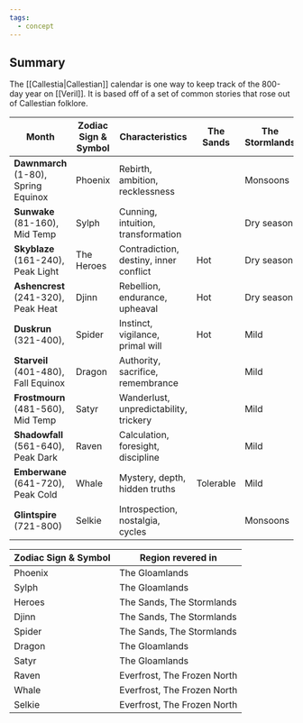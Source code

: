```yaml
---
tags:
  - concept
---
```

## Summary

The [[Callestia|Callestian]] calendar is one way to keep track of the 800-day year on [[Veril]]. It is based off of a set of common stories that rose out of Callestian folklore.

| **Month**                            | **Zodiac Sign & Symbol** | Characteristics                        | The Sands | The Stormlands | **The Gloamlands** | **The Frozen North** | **Everfrost** |
| ------------------------------------ | ------------------------ | -------------------------------------- | --------- | -------------- | ------------------ | -------------------- | ------------- |
| **Dawnmarch** (1-80), Spring Equinox | Phoenix                  | Rebirth, ambition, recklessness        |           | Monsoons       |                    |                      |               |
| **Sunwake** (81-160), Mid Temp       | Sylph                    | Cunning, intuition, transformation     |           | Dry season     |                    |                      |               |
| **Skyblaze** (161-240), Peak Light   | The Heroes               | Contradiction, destiny, inner conflict | Hot       | Dry season     |                    | Warm                 |               |
| **Ashencrest** (241-320), Peak Heat  | Djinn                    | Rebellion, endurance, upheaval         | Hot       | Dry season     |                    | Warm                 | Tolerable     |
| **Duskrun** (321-400),               | Spider                   | Instinct, vigilance, primal will       | Hot       | Mild           |                    | Warm                 |               |
| **Starveil** (401-480), Fall Equinox | Dragon                   | Authority, sacrifice, remembrance      |           | Mild           |                    |                      |               |
| **Frostmourn** (481-560), Mid Temp   | Satyr                    | Wanderlust, unpredictability, trickery |           | Mild           |                    |                      |               |
| **Shadowfall** (561-640), Peak Dark  | Raven                    | Calculation, foresight, discipline     |           | Mild           |                    |                      | Cold          |
| **Emberwane** (641-720), Peak Cold   | Whale                    | Mystery, depth, hidden truths          | Tolerable | Mild           |                    | Cold                 | Cold          |
| **Glintspire** (721-800)             | Selkie                   | Introspection, nostalgia, cycles       |           | Monsoons       |                    |                      | Cold          |

| **Zodiac Sign & Symbol** | Region revered in           |
| ------------------------ | --------------------------- |
| Phoenix                  | The Gloamlands              |
| Sylph                    | The Gloamlands              |
| Heroes                   | The Sands, The Stormlands   |
| Djinn                    | The Sands, The Stormlands   |
| Spider                   | The Sands, The Stormlands   |
| Dragon                   | The Gloamlands              |
| Satyr                    | The Gloamlands              |
| Raven                    | Everfrost, The Frozen North |
| Whale                    | Everfrost, The Frozen North |
| Selkie                   | Everfrost, The Frozen North |
